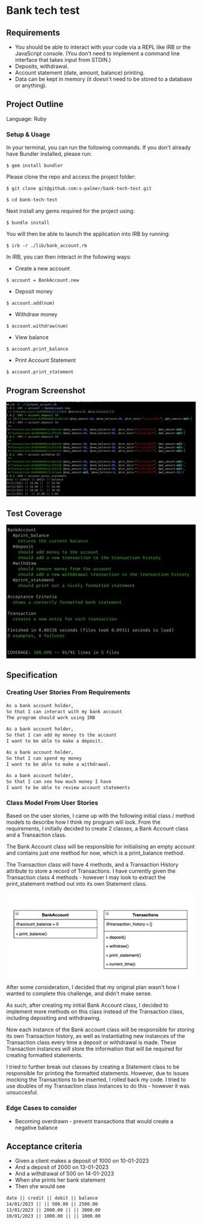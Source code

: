 # Bank tech test

## Requirements
* You should be able to interact with your code via a REPL like IRB or the JavaScript console. (You don't need to implement a command line interface that takes input from STDIN.)
* Deposits, withdrawal.
* Account statement (date, amount, balance) printing.
* Data can be kept in memory (it doesn't need to be stored to a database or anything).

## Project Outline

Language: Ruby

### Setup & Usage

In your terminal, you can run the following commands. If you don't already have Bundler installed, please run: 
``` 
$ gem install bundler 
```
Please clone the repo and access the project folder:
```
$ git clone git@github.com:s-palmer/bank-tech-test.git
```
```
$ cd bank-tech-test
```
Next install any gems required for the project using:
```
$ bundle install
```
You will then be able to launch the application into IRB by running:
```
$ irb -r ./lib/bank_account.rb
```
In IRB, you can then interact in the following ways:
* Create a new account
```
$ account = BankAccount.new
```
* Deposit money
```
$ account.add(num)
```
* Withdraw money
```
$ account.withdraw(num)
```
* View balance
```
$ account.print_balance
```
* Print Account Statement
```
$ account.print_statement
```

## Program Screenshot

![Working Program](screenshot.png)
## Test Coverage

![Test Coverage](test_coverage.png)

## Specification

### Creating User Stories From Requirements

```
As a bank account holder,
So that I can interact with my bank account
The program should work using IRB
```
```
As a bank account holder,
So that I can add my money to the account
I want to be able to make a deposit.
```
```
As a bank account holder,
So that I can spend my money
I want to be able to make a withdrawal.
```
```
As a bank account holder,
So that I can see how much money I have
I want to be able to review account statements
```

### Class Model From User Stories

Based on the user stories, I came up with the following initial class / method models to describe how I think my program will look.
From the requirements, I initially decided to create 2 classes, a Bank Account class and a Transaction class. 

The Bank Account class will be responsible for initialising an empty account and contains just one method for now, which is a print_balance method.

The Transaction class will have 4 methods, and a Transaction History attribute to store a record of Transactions. I have currently given the Transaction class 4 methods - however I may look to extract the print_statement method out into its own Statement class. 

![Class Model](ClassModel.png)

After some consideration, I decided that my original plan wasn't how I wanted to complete this challenge, and didn't make sense.

As such, after creating my initial Bank Account class, I decided to implement more methods on this class instead of the Transaction class, including depositing and withdrawing.

 Now each instance of the Bank account class will be responsible for storing its own Transaction history, as well as instantiating new instances of the Transaction class every time a deposit or withdrawal is made. These Transaction instances will store the information that will be required for creating formatted statements.

I tried to further break out classes by creating a Statement class to be responsible for printing the formatted statements. However, due to issues mocking the Transactions to be inserted, I rolled back my code. I tried to use doubles of my Transaction class instances to do this - however it was unsuccesful. 

### Edge Cases to consider
* Becoming overdrawn - prevent transactions that would create a negative balance

## Acceptance criteria

* Given a client makes a deposit of 1000 on 10-01-2023
* And a deposit of 2000 on 13-01-2023
* And a withdrawal of 500 on 14-01-2023
* When she prints her bank statement
* Then she would see

```
date || credit || debit || balance
14/01/2023 || || 500.00 || 2500.00
13/01/2023 || 2000.00 || || 3000.00
10/01/2023 || 1000.00 || || 1000.00
```
